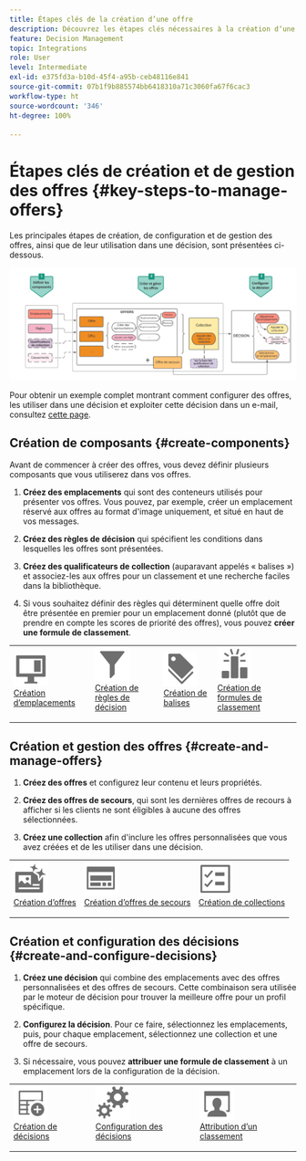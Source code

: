 ```yaml
---
title: Étapes clés de la création d’une offre
description: Découvrez les étapes clés nécessaires à la création dʼune offre.
feature: Decision Management
topic: Integrations
role: User
level: Intermediate
exl-id: e375fd3a-b10d-45f4-a95b-ceb48116e841
source-git-commit: 07b1f9b885574bb6418310a71c3060fa67f6cac3
workflow-type: ht
source-wordcount: '346'
ht-degree: 100%

---
```


# Étapes clés de création et de gestion des offres {#key-steps-to-manage-offers}

Les principales étapes de création, de configuration et de gestion des offres, ainsi que de leur utilisation dans une décision, sont présentées ci-dessous.

![](../assets/offer-create-manage-process.png)

Pour obtenir un exemple complet montrant comment configurer des offres, les utiliser dans une décision et exploiter cette décision dans un e-mail, consultez [cette page](../offers-e2e.md).

## Création de composants {#create-components}

Avant de commencer à créer des offres, vous devez définir plusieurs composants que vous utiliserez dans vos offres.

1. **Créez des emplacements** qui sont des conteneurs utilisés pour présenter vos offres. Vous pouvez, par exemple, créer un emplacement réservé aux offres au format d&#39;image uniquement, et situé en haut de vos messages.

1. **Créez des règles de décision** qui spécifient les conditions dans lesquelles les offres sont présentées.

1. **Créez des qualificateurs de collection** (auparavant appelés « balises ») et associez-les aux offres pour un classement et une recherche faciles dans la bibliothèque.

1. Si vous souhaitez définir des règles qui déterminent quelle offre doit être présentée en premier pour un emplacement donné (plutôt que de prendre en compte les scores de priorité des offres), vous pouvez **créer une formule de classement**.

<table style="table-layout:fixed">
<tr style="border: 0;">
<td>
<img src="../../assets/do-not-localize/icon-placement.svg" width="60px">
<div>
<a href="../offer-library/creating-placements.md">Création d’emplacements</a>
</div>
<p>
</td>
<td>
<img src="../../assets/do-not-localize/icon-rules.svg" width="60px">
<div>
<a href="../offer-library/creating-decision-rules.md">Création de règles de décision</a>
</div>
<p>
<td>
<img src="../../assets/do-not-localize/icon-tags.svg" width="60px">
<div>
<a href="../offer-library/creating-tags.md">Création de balises</a>
</div>
<p>
</td>
<td>
<img src="../../assets/do-not-localize/icon-ranking.svg" width="60px">
<div>
<a href="../ranking/create-ranking-formulas.md">Création de formules de classement</a>
</div>
<p>
</td>
</tr>
</table>

## Création et gestion des offres {#create-and-manage-offers}

1. **Créez des offres** et configurez leur contenu et leurs propriétés.

1. **Créez des offres de secours**, qui sont les dernières offres de recours à afficher si les clients ne sont éligibles à aucune des offres sélectionnées.

1. **Créez une collection** afin d&#39;inclure les offres personnalisées que vous avez créées et de les utiliser dans une décision.

<table style="table-layout:fixed">
<tr style="border: 0;">
<td>
<img src="../../assets/do-not-localize/icon-offer.svg" width="60px">
<div>
<a href="../offer-library/creating-personalized-offers.md">Création d’offres</a>
</div>
<p>
</td>
<td>
<img src="../../assets/do-not-localize/icon-fallback.svg" width="60px">
<div>
<a href="../offer-library/creating-fallback-offers.md">Création d’offres de secours</a>
</div>
<p>
</td>
<td>
<img src="../../assets/do-not-localize/icon-collection.svg" width="60px">
<div>
<a href="../offer-library/creating-collections.md">Création de collections</a>
</div>
<p>
</td>
</tr>
</table>

## Création et configuration des décisions {#create-and-configure-decisions}

1. **Créez une décision** qui combine des emplacements avec des offres personnalisées et des offres de secours. Cette combinaison sera utilisée par le moteur de décision pour trouver la meilleure offre pour un profil spécifique.

1. **Configurez la décision**. Pour ce faire, sélectionnez les emplacements, puis, pour chaque emplacement, sélectionnez une collection et une offre de secours.

1. Si nécessaire, vous pouvez **attribuer une formule de classement** à un emplacement lors de la configuration de la décision.

<table style="table-layout:fixed">
<tr style="border: 0;">
<td>
<img src="../../assets/do-not-localize/icon-decision.svg" width="60px">
<div>
<a href="../offer-activities/create-offer-activities.md">Création de décisions</a>
</div>
<p>
</td>
<td>
<img src="../../assets/do-not-localize/icon-configure-decision.svg" width="60px">
<div>
<a href="../offer-activities/create-offer-activities.md#add-offers">Configuration des décisions</a>
</div>
<p>
</td>
<td>
<img src="../../assets/do-not-localize/icon-assign-ranking.svg" width="60px">
<div>
<a href="../offer-activities/configure-offer-selection.md#assign-ranking-formula">Attribution d’un classement</a>
</div>
<p>
</td>
</tr>
</table>
